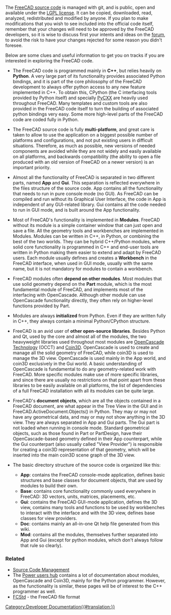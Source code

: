  The [FreeCAD source code](https://github.com/FreeCAD/FreeCAD) is managed with git, and is public, open and available under the [LGPL license](https://en.wikipedia.org/wiki/GNU_Lesser_General_Public_License). It can be copied, downloaded, read, analyzed, redistributed and modified by anyone. If you plan to make modifications that you wish to see included into the official code itself, remember that your changes will need to be approved by the FreeCAD developers, so it is wise to discuss first your intents and ideas on the [forum](http://forum.freecadweb.org), to avoid the risk to have your changes rejected for some reason you didn\'t foresee.

Below are some clues and useful information to get you on tracks if you are interested in exploring the FreeCAD code.

-   The FreeCAD code is programmed mainly in **C++**, but relies heavily on **Python**. A very large part of its functionality provides associated Python bindings, and it is part of the core philosophy of the FreeCAD development to always offer python access to any new feature implemented in C++. To obtain this, CPython (the C interfacing tools provided by Python itself) and specially [PyCXX](http://cxx.sourceforge.net/) are heavily used throughout FreeCAD. Many templates and custom tools are also provided in the FreeCAD code itself to turn the building of associated python bindings very easy. Some more high-level parts of the FreeCAD code are coded fully in Python.

-   The FreeCAD source code is fully **multi-platform**, and great care is taken to allow to use the application on a biggest possible number of platforms and configurations, and not put existing users in difficult situations. Therefore, as much as possible, new versions of needed components are avoided while they are not widely and easily available on all platforms, and backwards compatibility (the ability to open a file produced with an old version of FreeCAD on a newer version) is an important priority.

-   Almost all the functionality of FreeCAD is separated in two different parts, named **App** and **Gui**. This separation is reflected everywhere in the files structure of the source code. App contains all the functionality that needs to run in pure console mode (no GUI). As FreeCAD can be compiled and run without its Graphical User Interface, the code in App is independent of any GUI-related library. Gui contains all the code needed to run in GUI mode, and is built around the App functionality.

-   Most of FreeCAD\'s functionality is implemented in **Modules**. FreeCAD without its module is a simple container window that can just open and save a file. All the geometry tools and workbenches are implemented in Modules. Modules can be written in C++, in Python, or combining the best of the two worlds. They can be hybrid C++/Python modules, where solid core functionality is programmed in C++ and end-user tools are written in Python making them easier to extend and adapt by FreeCAD users. Each module usually defines and creates a **Workbench** in the FreeCAD interface, when used in GUI mode, usually with the same name, but it is not mandatory for modules to contain a workbench.

-   FreeCAD modules often **depend on other modules**. Most modules that use solid geometry depend on the **Part** module, which is the most fundamental module of FreeCAD, and implements most of the interfacing with OpenCascade. Although other module can use OpenCascade functionality directly, they often rely on higher-level functions provided by Part.

-   Modules are always **initialized** from Python. Even if they are written fully in C++, they always contain a minimal Python/CPython structure.

-   FreeCAD is an avid user of **other open-source libraries**. Besides Python and Qt, used by the core and almost all of the modules, the two heavyweight libraries used throughout most modules are [OpenCascade Technology](https://en.wikipedia.org/wiki/Open_Cascade_Technology) (OCCT) and [Coin3D](http://www.coin3d.org/). OpenCascade is used to create and manage all the solid geometry of FreeCAD, while coin3D is used to manage the 3D view. OpenCascade is used mainly in the App world, and coin3D exclusively in the Gui world. A basic understanding of OpenCascade is fundamental to do any geometry-related work with FreeCAD. More specific modules make use of more specific libraries, and since there are usually no restrictions on that point apart from these libraries to be easily available on all platforms, the list of dependencies of a full FreeCAD installation with all its modules can be quite large.

-   FreeCAD\'s **document objects**, which are all the objects contained in a FreeCAD document, are what appear in the Tree View in the GUI and in FreeCAD.ActiveDocument.Objects() in Python. They may or may not have any geometrical data, and may or may not show anything in the 3D view. They are always separated in App and Gui parts. The Gui part is not loaded when running in console mode. Standard geometrical objects, such as those found in Part or PartDesign, have their OpenCascade-based geometry defined in their App counterpart, while the Gui counterpart (also usually called \"View Provider\") is responsible for creating a coin3D representation of that geometry, which will be inserted into the main coin3D scene graph of the 3D view.

-   The basic directory structure of the source code is organized like this:
    -   **App**: contains the FreeCAD console-mode application, defines basic structures and base classes for document objects, that are used by modules to build their own.
    -   **Base**: contains core functionality commonly used everywhere in FreeCAD: 3D vectors, units, matrices, placements, etc.
    -   **Gui**: contains the FreeCAD GUI-mode application, defines the 3D view, contains many tools and functions to be used by workbenches to interact with the interface and with the 3D view, defines base classes for view providers.
    -   **Doc**: contains mainly an all-in-one Qt help file generated from this wiki.
    -   **Mod**: contains all the modules, themselves further separated into App and Gui (except for python modules, which don\'t always follow that rule so clearly).

### Related

-   [Source Code Management](Source_code_management.md)
-   The [Power users hub](Power_users_hub.md) contains a lot of documentation about modules, OpenCascade and Coin3D, mainly for the Python programmer. However, as the functionality is similar, these pages will be of interest to the C++ programmer as well.
-   [FCStd](File_Format_FCStd.md) - the FreeCAD file format

[Category:Developer Documentation{{\#translation:}}](Category:Developer_Documentation.md)
